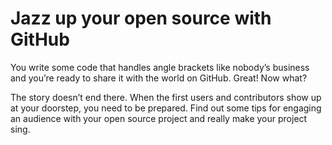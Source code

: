 # Jazz up your open source with GitHub

You write some code that handles angle brackets like nobody’s business and 
you’re ready to share it with the world on GitHub. Great! Now what?

The story doesn’t end there. When the first users and contributors show up at 
your doorstep, you need to be prepared. Find out some tips for engaging an 
audience with your open source project and really make your project sing.
